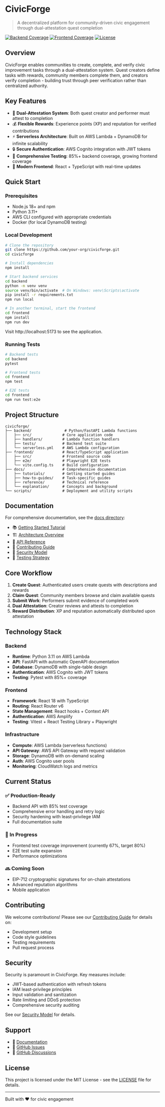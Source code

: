 # CivicForge

> A decentralized platform for community-driven civic engagement through dual-attestation quest completion

[![Backend Coverage](https://img.shields.io/badge/backend%20coverage-85%25-brightgreen.svg)]()
[![Frontend Coverage](https://img.shields.io/badge/frontend%20coverage-67%25-yellow.svg)]()
[![License](https://img.shields.io/badge/license-MIT-blue.svg)]()

## Overview

CivicForge enables communities to create, complete, and verify civic improvement tasks through a dual-attestation system. Quest creators define tasks with rewards, community members complete them, and creators verify completion - building trust through peer verification rather than centralized authority.

## Key Features

- 🎯 **Dual-Attestation System**: Both quest creator and performer must attest to completion
- 💰 **Flexible Rewards**: Experience points (XP) and reputation for verified contributions
- ⚡ **Serverless Architecture**: Built on AWS Lambda + DynamoDB for infinite scalability
- 🔒 **Secure Authentication**: AWS Cognito integration with JWT tokens
- 🧪 **Comprehensive Testing**: 85%+ backend coverage, growing frontend coverage
- 🚀 **Modern Frontend**: React + TypeScript with real-time updates

## Quick Start

### Prerequisites

- Node.js 18+ and npm
- Python 3.11+
- AWS CLI configured with appropriate credentials
- Docker (for local DynamoDB testing)

### Local Development

```bash
# Clone the repository
git clone https://github.com/your-org/civicforge.git
cd civicforge

# Install dependencies
npm install

# Start backend services
cd backend
python -m venv venv
source venv/bin/activate  # On Windows: venv\Scripts\activate
pip install -r requirements.txt
npm run local

# In another terminal, start the frontend
cd frontend
npm install
npm run dev
```

Visit http://localhost:5173 to see the application.

### Running Tests

```bash
# Backend tests
cd backend
pytest

# Frontend tests
cd frontend
npm test

# E2E tests
cd frontend
npm run test:e2e
```

## Project Structure

```
civicforge/
├── backend/               # Python/FastAPI Lambda functions
│   ├── src/              # Core application code
│   ├── handlers/         # Lambda function handlers
│   ├── tests/            # Backend test suite
│   └── serverless.yml    # AWS Lambda configuration
├── frontend/             # React/TypeScript application
│   ├── src/              # Frontend source code
│   ├── e2e/              # Playwright E2E tests
│   └── vite.config.ts    # Build configuration
├── docs/                 # Comprehensive documentation
│   ├── tutorials/        # Getting started guides
│   ├── how-to-guides/    # Task-specific guides
│   ├── reference/        # Technical reference
│   └── explanation/      # Concepts and background
└── scripts/              # Deployment and utility scripts
```

## Documentation

For comprehensive documentation, see the [docs directory](./docs/):

- 📚 [Getting Started Tutorial](./docs/tutorials/local-development-setup.md)
- 🏗️ [Architecture Overview](./docs/reference/architecture.md)
- 📡 [API Reference](./docs/reference/api-reference.md)
- 🤝 [Contributing Guide](./CONTRIBUTING.md)
- 🔐 [Security Model](./docs/reference/security-model.md)
- 🧪 [Testing Strategy](./docs/reference/testing-strategy.md)

## Core Workflow

1. **Create Quest**: Authenticated users create quests with descriptions and rewards
2. **Claim Quest**: Community members browse and claim available quests
3. **Submit Work**: Performers submit evidence of completed work
4. **Dual Attestation**: Creator reviews and attests to completion
5. **Reward Distribution**: XP and reputation automatically distributed upon attestation

## Technology Stack

### Backend
- **Runtime**: Python 3.11 on AWS Lambda
- **API**: FastAPI with automatic OpenAPI documentation
- **Database**: DynamoDB with single-table design
- **Authentication**: AWS Cognito with JWT tokens
- **Testing**: Pytest with 85%+ coverage

### Frontend
- **Framework**: React 18 with TypeScript
- **Routing**: React Router v6
- **State Management**: React hooks + Context API
- **Authentication**: AWS Amplify
- **Testing**: Vitest + React Testing Library + Playwright

### Infrastructure
- **Compute**: AWS Lambda (serverless functions)
- **API Gateway**: AWS API Gateway with request validation
- **Storage**: DynamoDB with on-demand scaling
- **Auth**: AWS Cognito user pools
- **Monitoring**: CloudWatch logs and metrics

## Current Status

### ✅ Production-Ready
- Backend API with 85% test coverage
- Comprehensive error handling and retry logic
- Security hardening with least-privilege IAM
- Full documentation suite

### 🚧 In Progress
- Frontend test coverage improvement (currently 67%, target 80%)
- E2E test suite expansion
- Performance optimizations

### 🔜 Coming Soon
- EIP-712 cryptographic signatures for on-chain attestations
- Advanced reputation algorithms
- Mobile application

## Contributing

We welcome contributions! Please see our [Contributing Guide](./CONTRIBUTING.md) for details on:
- Development setup
- Code style guidelines
- Testing requirements
- Pull request process

## Security

Security is paramount in CivicForge. Key measures include:
- JWT-based authentication with refresh tokens
- IAM least-privilege principles
- Input validation and sanitization
- Rate limiting and DDoS protection
- Comprehensive security auditing

See our [Security Model](./docs/reference/security-model.md) for details.

## Support

- 📖 [Documentation](./docs/)
- 🐛 [GitHub Issues](https://github.com/your-org/civicforge/issues)
- 💬 [GitHub Discussions](https://github.com/your-org/civicforge/discussions)

## License

This project is licensed under the MIT License - see the [LICENSE](./LICENSE) file for details.

---

Built with ❤️ for civic engagement